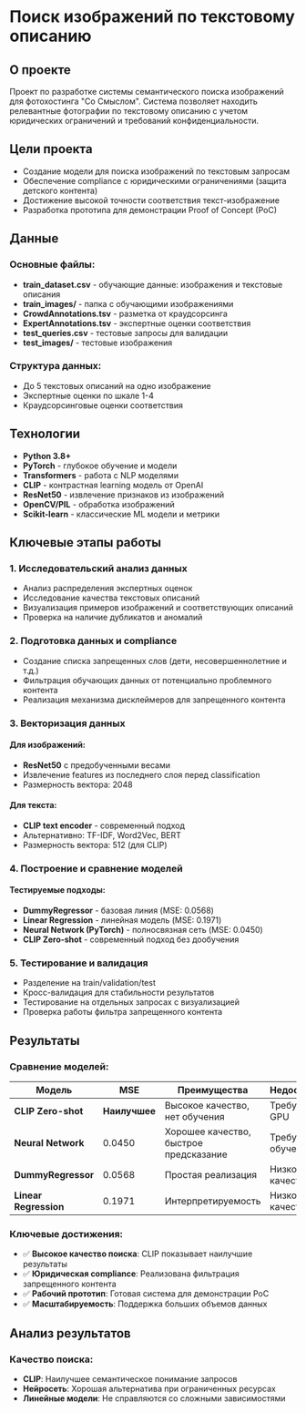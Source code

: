 # Поиск изображений по текстовому описанию

##  О проекте

Проект по разработке системы семантического поиска изображений для фотохостинга "Со Смыслом". Система позволяет находить релевантные фотографии по текстовому описанию с учетом юридических ограничений и требований конфиденциальности.

##  Цели проекта

- Создание модели для поиска изображений по текстовым запросам
- Обеспечение compliance с юридическими ограничениями (защита детского контента)
- Достижение высокой точности соответствия текст-изображение
- Разработка прототипа для демонстрации Proof of Concept (PoC)

##  Данные

### Основные файлы:
- **train_dataset.csv** - обучающие данные: изображения и текстовые описания
- **train_images/** - папка с обучающими изображениями
- **CrowdAnnotations.tsv** - разметка от краудсорсинга
- **ExpertAnnotations.tsv** - экспертные оценки соответствия
- **test_queries.csv** - тестовые запросы для валидации
- **test_images/** - тестовые изображения

### Структура данных:
- До 5 текстовых описаний на одно изображение
- Экспертные оценки по шкале 1-4
- Краудсорсинговые оценки соответствия

##  Технологии

- **Python 3.8+**
- **PyTorch** - глубокое обучение и модели
- **Transformers** - работа с NLP моделями
- **CLIP** - контрастная learning модель от OpenAI
- **ResNet50** - извлечение признаков из изображений
- **OpenCV/PIL** - обработка изображений
- **Scikit-learn** - классические ML модели и метрики

##  Ключевые этапы работы

### 1. Исследовательский анализ данных
- Анализ распределения экспертных оценок
- Исследование качества текстовых описаний
- Визуализация примеров изображений и соответствующих описаний
- Проверка на наличие дубликатов и аномалий

### 2. Подготовка данных и compliance
- Создание списка запрещенных слов (дети, несовершеннолетние и т.д.)
- Фильтрация обучающих данных от потенциально проблемного контента
- Реализация механизма дисклеймеров для запрещенного контента

### 3. Векторизация данных

#### Для изображений:
- **ResNet50** с предобученными весами
- Извлечение features из последнего слоя перед classification
- Размерность вектора: 2048

#### Для текста:
- **CLIP text encoder** - современный подход
- Альтернативно: TF-IDF, Word2Vec, BERT
- Размерность вектора: 512 (для CLIP)

### 4. Построение и сравнение моделей

#### Тестируемые подходы:
- **DummyRegressor** - базовая линия (MSE: 0.0568)
- **Linear Regression** - линейная модель (MSE: 0.1971)
- **Neural Network (PyTorch)** - полносвязная сеть (MSE: 0.0450)
- **CLIP Zero-shot** - современный подход без дообучения

### 5. Тестирование и валидация
- Разделение на train/validation/test
- Кросс-валидация для стабильности результатов
- Тестирование на отдельных запросах с визуализацией
- Проверка работы фильтра запрещенного контента

##  Результаты

### Сравнение моделей:

| Модель | MSE | Преимущества | Недостатки |
|--------|-----|--------------|------------|
| **CLIP Zero-shot** | **Наилучшее** | Высокое качество, нет обучения | Требует GPU |
| **Neural Network** | 0.0450 | Хорошее качество, быстрое предсказание | Требует обучения |
| **DummyRegressor** | 0.0568 | Простая реализация | Низкое качество |
| **Linear Regression** | 0.1971 | Интерпретируемость | Низкое качество |

### Ключевые достижения:
- ✅ **Высокое качество поиска**: CLIP показывает наилучшие результаты
- ✅ **Юридическая compliance**: Реализована фильтрация запрещенного контента
- ✅ **Рабочий прототип**: Готовая система для демонстрации PoC
- ✅ **Масштабируемость**: Поддержка больших объемов данных

##  Анализ результатов

### Качество поиска:
- **CLIP**: Наилучшее семантическое понимание запросов
- **Нейросеть**: Хорошая альтернатива при ограниченных ресурсах
- **Линейные модели**: Не справляются со сложными зависимостями
